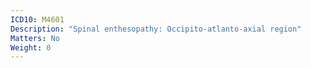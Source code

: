 ```yaml
---
ICD10: M4601
Description: "Spinal enthesopathy: Occipito-atlanto-axial region"
Matters: No
Weight: 0
---
```

